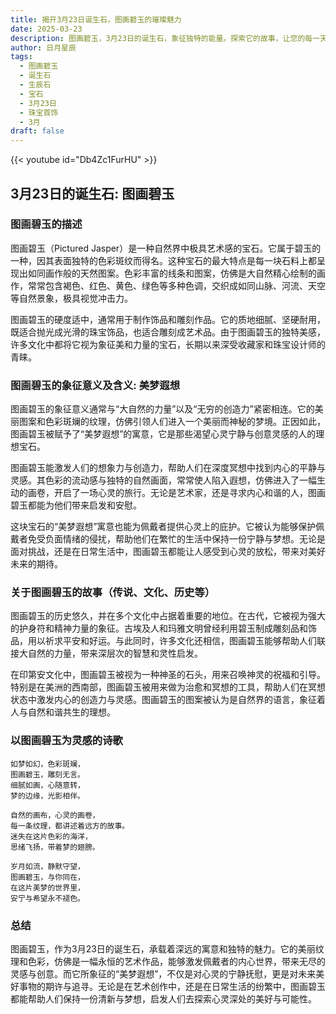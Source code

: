 ```yaml
---
title: 揭开3月23日诞生石，图画碧玉的璀璨魅力
date: 2025-03-23
description: 图画碧玉，3月23日的诞生石，象征独特的能量。探索它的故事，让您的每一天更有意义。
author: 日月星辰
tags:
  - 图画碧玉
  - 诞生石
  - 生辰石
  - 宝石
  - 3月23日
  - 珠宝首饰
  - 3月
draft: false
---
```


{{< youtube id="Db4Zc1FurHU" >}}

## 3月23日的诞生石: 图画碧玉

### 图画碧玉的描述

图画碧玉（Pictured Jasper）是一种自然界中极具艺术感的宝石。它属于碧玉的一种，因其表面独特的色彩斑纹而得名。这种宝石的最大特点是每一块石料上都呈现出如同画作般的天然图案。色彩丰富的线条和图案，仿佛是大自然精心绘制的画作，常常包含褐色、红色、黄色、绿色等多种色调，交织成如同山脉、河流、天空等自然景象，极具视觉冲击力。

图画碧玉的硬度适中，通常用于制作饰品和雕刻作品。它的质地细腻、坚硬耐用，既适合抛光成光滑的珠宝饰品，也适合雕刻成艺术品。由于图画碧玉的独特美感，许多文化中都将它视为象征美和力量的宝石，长期以来深受收藏家和珠宝设计师的青睐。

### 图画碧玉的象征意义及含义: 美梦遐想

图画碧玉的象征意义通常与“大自然的力量”以及“无穷的创造力”紧密相连。它的美丽图案和色彩斑斓的纹理，仿佛引领人们进入一个美丽而神秘的梦境。正因如此，图画碧玉被赋予了“美梦遐想”的寓意，它是那些渴望心灵宁静与创意灵感的人的理想宝石。

图画碧玉能激发人们的想象力与创造力，帮助人们在深度冥想中找到内心的平静与灵感。其色彩的流动感与独特的自然画面，常常使人陷入遐想，仿佛进入了一幅生动的画卷，开启了一场心灵的旅行。无论是艺术家，还是寻求内心和谐的人，图画碧玉都能为他们带来启发和安慰。

这块宝石的“美梦遐想”寓意也能为佩戴者提供心灵上的庇护。它被认为能够保护佩戴者免受负面情绪的侵扰，帮助他们在繁忙的生活中保持一份宁静与梦想。无论是面对挑战，还是在日常生活中，图画碧玉都能让人感受到心灵的放松，带来对美好未来的期待。

### 关于图画碧玉的故事（传说、文化、历史等）

图画碧玉的历史悠久，并在多个文化中占据着重要的地位。在古代，它被视为强大的护身符和精神力量的象征。古埃及人和玛雅文明曾经利用碧玉制成雕刻品和饰品，用以祈求平安和好运。与此同时，许多文化还相信，图画碧玉能够帮助人们联接大自然的力量，带来深层次的智慧和灵性启发。

在印第安文化中，图画碧玉被视为一种神圣的石头，用来召唤神灵的祝福和引导。特别是在美洲的西南部，图画碧玉被用来做为治愈和冥想的工具，帮助人们在冥想状态中激发内心的创造力与灵感。图画碧玉的图案被认为是自然界的语言，象征着人与自然和谐共生的理想。

### 以图画碧玉为灵感的诗歌

	如梦如幻，色彩斑斓，  
	图画碧玉，雕刻无言。  
	细腻如画，心随意转，  
	梦的边缘，光影相伴。
	
	自然的画布，心灵的画卷，  
	每一条纹理，都讲述着远方的故事。  
	迷失在这片色彩的海洋，  
	思绪飞扬，带着梦的翅膀。
	
	岁月如流，静默守望，  
	图画碧玉，与你同在，  
	在这片美梦的世界里，  
	安宁与希望永不褪色。

### 总结

图画碧玉，作为3月23日的诞生石，承载着深远的寓意和独特的魅力。它的美丽纹理和色彩，仿佛是一幅永恒的艺术作品，能够激发佩戴者的内心世界，带来无尽的灵感与创意。而它所象征的“美梦遐想”，不仅是对心灵的宁静抚慰，更是对未来美好事物的期许与追寻。无论是在艺术创作中，还是在日常生活的纷繁中，图画碧玉都能帮助人们保持一份清新与梦想，启发人们去探索心灵深处的美好与可能性。